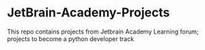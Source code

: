 # JetBrain-Academy-Projects
This repo contains projects from Jetbrain Academy Learning forum; projects to become a python developer track
